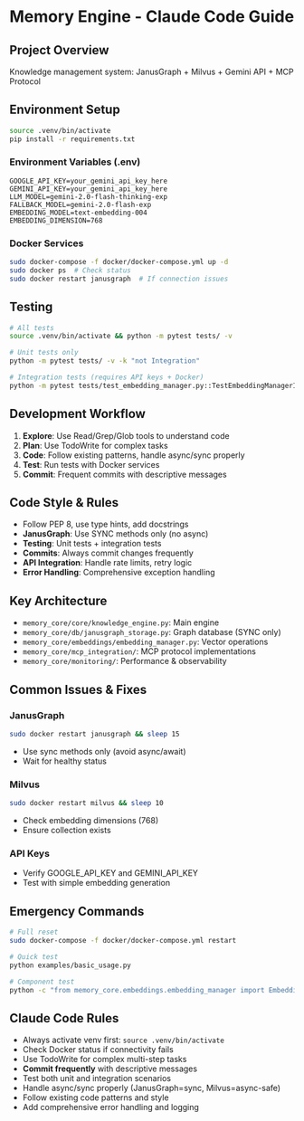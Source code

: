 # Memory Engine - Claude Code Guide

## Project Overview
Knowledge management system: JanusGraph + Milvus + Gemini API + MCP Protocol

## Environment Setup
```bash
source .venv/bin/activate
pip install -r requirements.txt
```

### Environment Variables (.env)
```
GOOGLE_API_KEY=your_gemini_api_key_here
GEMINI_API_KEY=your_gemini_api_key_here
LLM_MODEL=gemini-2.0-flash-thinking-exp
FALLBACK_MODEL=gemini-2.0-flash-exp
EMBEDDING_MODEL=text-embedding-004
EMBEDDING_DIMENSION=768
```

### Docker Services
```bash
sudo docker-compose -f docker/docker-compose.yml up -d
sudo docker ps  # Check status
sudo docker restart janusgraph  # If connection issues
```

## Testing
```bash
# All tests
source .venv/bin/activate && python -m pytest tests/ -v

# Unit tests only
python -m pytest tests/ -v -k "not Integration"

# Integration tests (requires API keys + Docker)
python -m pytest tests/test_embedding_manager.py::TestEmbeddingManagerIntegration -v
```

## Development Workflow
1. **Explore**: Use Read/Grep/Glob tools to understand code
2. **Plan**: Use TodoWrite for complex tasks
3. **Code**: Follow existing patterns, handle async/sync properly
4. **Test**: Run tests with Docker services
5. **Commit**: Frequent commits with descriptive messages

## Code Style & Rules
- Follow PEP 8, use type hints, add docstrings
- **JanusGraph**: Use SYNC methods only (no async)
- **Testing**: Unit tests + integration tests
- **Commits**: Always commit changes frequently
- **API Integration**: Handle rate limits, retry logic
- **Error Handling**: Comprehensive exception handling

## Key Architecture
- `memory_core/core/knowledge_engine.py`: Main engine
- `memory_core/db/janusgraph_storage.py`: Graph database (SYNC only)
- `memory_core/embeddings/embedding_manager.py`: Vector operations
- `memory_core/mcp_integration/`: MCP protocol implementations
- `memory_core/monitoring/`: Performance & observability

## Common Issues & Fixes
### JanusGraph
```bash
sudo docker restart janusgraph && sleep 15
```
- Use sync methods only (avoid async/await)
- Wait for healthy status

### Milvus
```bash
sudo docker restart milvus && sleep 10
```
- Check embedding dimensions (768)
- Ensure collection exists

### API Keys
- Verify GOOGLE_API_KEY and GEMINI_API_KEY
- Test with simple embedding generation

## Emergency Commands
```bash
# Full reset
sudo docker-compose -f docker/docker-compose.yml restart

# Quick test
python examples/basic_usage.py

# Component test
python -c "from memory_core.embeddings.embedding_manager import EmbeddingManager; print('OK')"
```

## Claude Code Rules
- Always activate venv first: `source .venv/bin/activate`
- Check Docker status if connectivity fails
- Use TodoWrite for complex multi-step tasks
- **Commit frequently** with descriptive messages
- Test both unit and integration scenarios
- Handle async/sync properly (JanusGraph=sync, Milvus=async-safe)
- Follow existing code patterns and style
- Add comprehensive error handling and logging